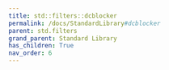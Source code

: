 ```yaml
---
title: std::filters::dcblocker
permalink: /docs/StandardLibrary#dcblocker
parent: std.filters
grand_parent: Standard Library
has_children: True
nav_order: 6
---
```

